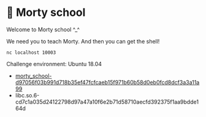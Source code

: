 # 🏫 Morty school

Welcome to Morty school ^_^

We need you to teach Morty. And then you can get the shell!

```nc localhost 10003```

Challenge environment: Ubuntu 18.04

- [morty_school-d97056f03b991d718b35ef47fcfcaeb15f971b60b58d0eb0fcd8dcf3a3a11a99](service/share/morty_school)
- libc.so.6-cd7c1a035d24122798d97a47a10f6e2b71d58710aecfd392375f1aa9bdde164d
